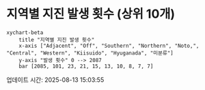 # 지역별 지진 발생 횟수 (상위 10개)

```mermaid
xychart-beta
    title "지역별 지진 발생 횟수"
    x-axis ["Adjacent", "Off", "Southern", "Northern", "Noto,", "Central", "Western", "Kiisuido", "Hyuganada", "미분류"]
    y-axis "발생 횟수" 0 --> 2087
    bar [2085, 101, 23, 21, 15, 13, 10, 8, 7, 7]
```

업데이트 시간: 2025-08-13 15:03:55
